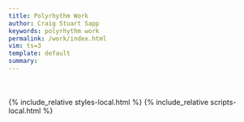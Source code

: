 ```yaml
---
title: Polyrhythm Work
author: Craig Stuart Sapp
keywords: polyrhythm work
permalink: /work/index.html
vim: ts=3
template: default
summary: 
---
```

<div title="Click to go to previous work" id="previous-work"><i class="navigate glyphicon glyphicon-arrow-left"></i></div>
<div title="Click to go to next work" id="next-work"><i class="navigate glyphicon glyphicon-arrow-right"></i></div>

<div style="margin-bottom:50px; margin-top:20px;" id="work"></div>

<div style="margin-bottom:50px; margin-top:20px;" id="examples"></div>

{% include_relative styles-local.html %}
{% include_relative scripts-local.html %}

